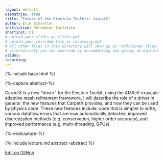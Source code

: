 ```yaml
---
layout: default
usemathjax: true
title: "Future of the Einstein Toolkit: CarpetX"
author: Erik Schnetter
institution: Perimeter Institute
shortinst: PI
# upload your slides as slides.pdf
# upload your recorded talk as recording.mp4
# all other files in this directory will show up as "additional files"
# alternatively you can override by uncommenting and giving an explict URL:
slides: 
recording: 
---
```

{% include base.html %}

{%-capture abstract-%}

CarpetX is a new "driver" for the Einstein Toolkit, using the AMReX exascale adaptive mesh refinement framework. I will describe the role of a driver in general, the new features that CarpetX provides, and how they can be used by physics code. These new features include: code that is simpler to write, various dataflow errors that are now automatically detected, improved discretization methods (e.g. conservation, higher order accuracy), and improved performance (e.g. multi-threading, GPUs).

{%-endcapture-%}

<div class="col-xs-12" markdown="1">
{% include lecture.md abstract=abstract %}

[Edit on GitHub](https://github.com/EinsteinToolkit/et2021uiuc/edit/master/{{page.path}})
</div>
